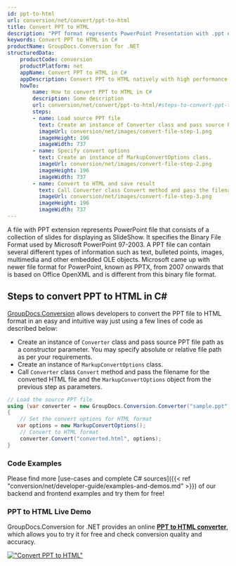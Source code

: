 ```yaml
---
id: ppt-to-html
url: conversion/net/convert/ppt-to-html
title: Convert PPT to HTML
description: "PPT format represents PowerPoint Presentation with .ppt extension. Learn how to convert PPT to HTML file programmatically in C# language using GroupDocs.Conversion for .NET library."
keywords: Convert PPT to HTML in C#
productName: GroupDocs.Conversion for .NET
structuredData:
    productCode: conversion
    productPlatform: net
    appName: Convert PPT to HTML in C#
    appDescription: Convert PPT to HTML natively with high performance using C# language and server side GroupDocs.Conversion for .NET APIs, without the use of any software like Microsoft or Open Office.
    howTo:
        name: How to convert PPT to HTML in C# 
        description: Some description
        url: conversion/net/convert/ppt-to-html/#steps-to-convert-ppt-to-html-in-c
        steps:
        - name: Load source PPT file 
          text: Create an instance of Converter class and pass source PPT file path as a constructor parameter. You may specify absolute or relative file path as per your requirements. 
          imageUrl: conversion/net/images/convert-file-step-1.png
          imageHeight: 196
          imageWidth: 737
        - name: Specify convert options 
          text: Create an instance of MarkupConvertOptions class.
          imageUrl: conversion/net/images/convert-file-step-2.png
          imageHeight: 196
          imageWidth: 737
        - name: Convert to HTML and save result 
          text: Call Converter class Convert method and pass the filename for the converted HTML file and the MarkupConvertOptions object from the previous step as parameters.
          imageUrl: conversion/net/images/convert-file-step-3.png
          imageHeight: 196
          imageWidth: 737
---
```


A file with PPT extension represents PowerPoint file that consists of a collection of slides for displaying as SlideShow. It specifies the Binary File Format used by Microsoft PowerPoint 97-2003. A PPT file can contain several different types of information such as text, bulleted points, images, multimedia and other embedded OLE objects. Microsoft came up with newer file format for PowerPoint, known as PPTX, from 2007 onwards that is based on Office OpenXML and is different from this binary file format.

## Steps to convert PPT to HTML in C#

[GroupDocs.Conversion](https://products.groupdocs.com/conversion/net) allows developers to convert the PPT file to HTML format in an easy and intuitive way just using a few lines of code as described below:

* Create an instance of `Converter` class and pass source PPT file path as a constructor parameter. You may specify absolute or relative file path as per your requirements. 
* Create an instance of `MarkupConvertOptions` class.
* Call `Converter` class `Convert` method and pass the filename for the converted HTML file and the `MarkupConvertOptions` object from the previous step as parameters.

```csharp
// Load the source PPT file
using (var converter = new GroupDocs.Conversion.Converter("sample.ppt"))
{
    // Set the convert options for HTML format
   var options = new MarkupConvertOptions();
    // Convert to HTML format
    converter.Convert("converted.html", options);
}
```

### Code Examples

Please find more [use-cases and complete C# sources]({{< ref "conversion/net/developer-guide/examples-and-demos.md" >}}) of our backend and frontend examples and try them for free!

### PPT to HTML Live Demo

GroupDocs.Conversion for .NET provides an online [**PPT to HTML converter**](https://products.groupdocs.app/conversion/ppt-to-html), which allows you to try it for free and check conversion quality and accuracy.

[!["Convert PPT to HTML"](conversion/net/images/convert-to-html/convert-ppt-to-html.png)](https://products.groupdocs.app/conversion/ppt-to-html)